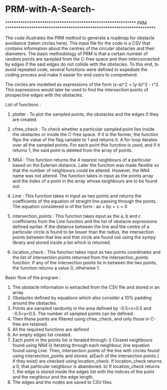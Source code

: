 # PRM-with-A-Search-

************************************************************ PRM *********************************************************************

The code illustrates the PRM method to generate a roadmap for obstacle avoidance (taken circles here). The input file for the code is a CSV
that contains information about the centres of the circular obstacles and their diameters. The basic methodology of PRM is that a certain number of 
random points are sampled from the C-free space and then interconnected by edges if the said edges do not collide with the obstacles. 
To this end, to avoid repeated code, several functions were defined to expediate the coding process and make it easier for end users to 
comprehend. 

The circles are modelled as expressions of the form (x-a)^2 + (y-b)^2 - r^2. This expressions would later be used to find the intersection points
of prospective edges with the obstacles. 

List of functions :

1) plotter : To plot the sampled points, the obstacles and the edges if they are created. 

2) cfree_check : To check whether a particular sampled point lies inside the obstacles or inside the C-free space. If it is the former, the 
function flips the value of the flag variable to 1 and returns it. A for-loop iterates over all the sampled points. For each point this 
function is used, and if it returns 1, the said point is deleted from the array of points. 

3) NN4 : This function returns the 4 nearest neighbours of a particular based on the Eulerian distance. Later the function was made flexible so
that the number of neighbours could be altered. However, the NN4 name was not altered. The function takes in input as the points array and the 
index of a point in the array whose neighbours are to be found out. 

4) Line : This function takes in input as two points and returns the coefficients of the equation of straight line passing through the points. 
The equation considered is of the form : a*x + b*y + c = 0

5) intersection_points : This function takes input as the a, b and c coefficients from the Line function and the list of obstacle expressions defined
earlier. If the distance between the line and the centre of a particular circle is found to be lesser than the radius, the intersection points between that line
and that circle are found out using the sympy library and stored inside a list which is returned. 

6) location_check : This function takes input as two points coordinates and the list of intersection points returned from the intersection_points function. 
If any of the intersection points lie in between the two points, the function returns a value 0, otherwise 1. 


Basic flow of the program :

1) The obstacle information is extracted from the CSV file and stored in an array. 
2) Obstacles defined by equations which also consider a 10% padding around the obstacles. 
3) Points are sampled randomly in the area defined by -0.5<x<0.5 and -0.5<y<0.5.  The number of sampled points can be defined. 
4) Then these points are filtered using cfree_check, and only those in C-free are retained. 
5) All the required functions are defined
6) An empty edges list created. 
7) Each point in the points list is iterated through:
	i) Closest neighbours found using NN4
	ii) Iterating through each neighbour, line equation found using Line. Then, intersection points of the line with circles found using intersection_points and stored. 
		a)Each of the intersection points ( if they exist) are checked using location_check. If location_check returns a 0, that particular neighbour is abandoned. 
		b) If location_check returns 1, the edge is stored inside the edges list with the indices of the point and the neighbour and the edge length. 
8) The edges and the nodes are saved to CSV files. 


